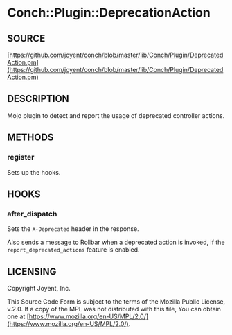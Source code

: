 # Conch::Plugin::DeprecationAction

## SOURCE

[https://github.com/joyent/conch/blob/master/lib/Conch/Plugin/DeprecatedAction.pm](https://github.com/joyent/conch/blob/master/lib/Conch/Plugin/DeprecatedAction.pm)

## DESCRIPTION

Mojo plugin to detect and report the usage of deprecated controller actions.

## METHODS

### register

Sets up the hooks.

## HOOKS

### after\_dispatch

Sets the `X-Deprecated` header in the response.

Also sends a message to Rollbar when a deprecated action is invoked, if the
`report_deprecated_actions` feature is enabled.

## LICENSING

Copyright Joyent, Inc.

This Source Code Form is subject to the terms of the Mozilla Public License,
v.2.0. If a copy of the MPL was not distributed with this file, You can obtain
one at [https://www.mozilla.org/en-US/MPL/2.0/](https://www.mozilla.org/en-US/MPL/2.0/).
